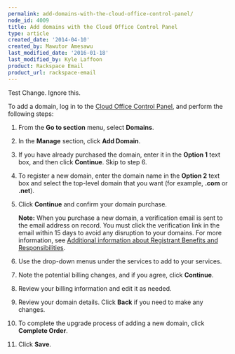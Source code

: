 ```yaml
---
permalink: add-domains-with-the-cloud-office-control-panel/
node_id: 4009
title: Add domains with the Cloud Office Control Panel
type: article
created_date: '2014-04-10'
created_by: Mawutor Amesawu
last_modified_date: '2016-01-18'
last_modified_by: Kyle Laffoon
product: Rackspace Email
product_url: rackspace-email
---
```


Test Change. Ignore this. 


To add a domain, log in to the [Cloud Office Control Panel](https://cp.rackspace.com), and perform the following steps:

1.  From the **Go to section** menu, select **Domains**.
2.  In the **Manage** section, click **Add Domain**.
3.  If you have already purchased the domain, enter it in the **Option 1** text box, and then click **Continue**. Skip to step 6.
4.  To register a new domain, enter the domain name in the **Option 2** text box and select the top-level domain that you want (for example, **.com** or **.net**).
5.  Click **Continue** and confirm your domain purchase.

    **Note:** When you purchase a new domain, a verification email is sent to the email address on record. You must click the verification link in the email within 15 days to avoid any disruption to your domains. For more information, see [Additional information about Registrant Benefits and     Responsibilities](http://www.rackspace.com/information/legal/RAAInfo).
5.  Use the drop-down menus under the services to add to your services.
6.  Note the potential billing changes, and if you agree, click **Continue**.
7.  Review your billing information and edit it as needed.
8.  Review your domain details. Click **Back** if you need to make any changes.
9.  To complete the upgrade process of adding a new domain, click **Complete Order**.
10. Click **Save**.
